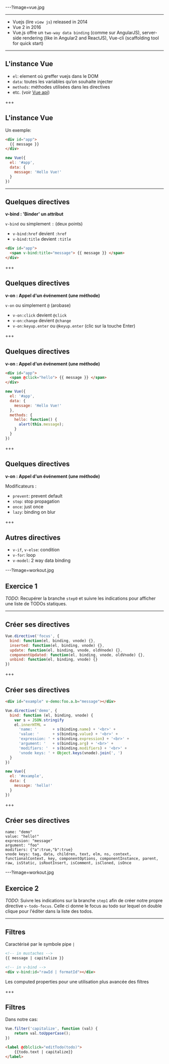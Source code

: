 ---?image=vue.jpg

---

- Vuejs (lire `view js`) released in 2014
- Vue 2 in 2016
- Vue.js offre un `two-way data binding` (comme sur AngularJS), server-side rendering (like in Angular2 and ReactJS), Vue-cli (scaffolding tool for quick start)

---

## L'instance Vue

- `el`: element où greffer vuejs dans le DOM
- `data`: toutes les variables qu’on souhaite injecter
- `methods`: méthodes utilisées dans les directives
- etc. (voir [Vue api](https://vuejs.org/v2/api))

+++

## L'instance Vue

Un exemple:

```html
<div id="app">
  {{ message }}
</div>
```
```javascript
new Vue({
  el: '#app',
  data: {
    message: 'Hello Vue!'
  }
})
```

---

## Quelques directives

**v-bind : 'Binder' un attribut**

`v-bind` ou simplement `:` (deux points)

- `v-bind:href` devient `:href`
- `v-bind:title` devient `:title`

```html
<div id="app">
  <span v-bind:title="message"> {{ message }} </span>
</div>
```

+++

## Quelques directives

**v-on : Appel d'un événement (une méthode)**

`v-on` ou simplement `@` (arobase)

- `v-on:click` devient `@click`
- `v-on:change` devient `@change`
- `v-on:keyup.enter` ou `@keyup.enter` (clic sur la touche Enter)

+++

## Quelques directives

**v-on : Appel d'un événement (une méthode)**

```html
<div id="app">
  <span @click="hello"> {{ message }} </span>
</div>
```
```javascript
new Vue({
  el: '#app',
  data: {
    message: 'Hello Vue!'
  },
  methods: {
    hello: function() { 
      alert(this.message); 
    }
  }
})
```

+++

## Quelques directives

**v-on : Appel d'un événement (une méthode)**

Modificateurs :
- `prevent`: prevent default
- `stop`: stop propagation
- `once`: just once
- `lazy`: binding on blur

+++

## Autres directives

- `v-if`, `v-else`: condition
- `v-for`: loop
- `v-model`: 2 way data binding

---?image=workout.jpg

## Exercice 1


*TODO*: Recupérer la branche `step0` et suivre les indications pour afficher une liste de TODOs statiques. 

---

## Créer ses directives

```javascript
Vue.directive('focus', {
  bind: function(el, binding, vnode) {},
  inserted: function(el, binding, vnode) {},
  update: function(el, binding, vnode, oldVnode) {},
  componentUpdated: function(el, binding, vnode, oldVnode) {},
  unbind: function(el, binding, vnode) {}
})
```

+++

## Créer ses directives

```html
<div id="example" v-demo:foo.a.b="message"></div>
```

```javascript
Vue.directive('demo', {
  bind: function (el, binding, vnode) {
    var s = JSON.stringify
    el.innerHTML =
      'name: '       + s(binding.name) + '<br>' +
      'value: '      + s(binding.value) + '<br>' +
      'expression: ' + s(binding.expression) + '<br>' +
      'argument: '   + s(binding.arg) + '<br>' +
      'modifiers: '  + s(binding.modifiers) + '<br>' +
      'vnode keys: ' + Object.keys(vnode).join(', ')
  }
})

new Vue({
  el: '#example',
  data: {
    message: 'hello!'
  }
})
```

+++

## Créer ses directives

```
name: "demo"
value: "hello!"
expression: "message"
argument: "foo"
modifiers: {"a":true,"b":true}
vnode keys: tag, data, children, text, elm, ns, context, functionalContext, key, componentOptions, componentInstance, parent, raw, isStatic, isRootInsert, isComment, isCloned, isOnce
```

---?image=workout.jpg

## Exercice 2

*TODO*: Suivre les indications sur la branche `step1` afin de créer notre propre directive `v-todo-focus`. Celle ci 
donne le focus au todo sur lequel on double clique pour l'éditer dans la liste des todos.  

---

## Filtres

Caractérisé par le symbole pipe `|`
 
```html
<!-- in mustaches -->
{{ message | capitalize }}

<!-- in v-bind -->
<div v-bind:id="rawId | formatId"></div>
```

Les computed properties pour une utilisation plus avancée des filtres

+++

## Filtres

Dans notre cas:
 
```javascript
Vue.filter('capitalize', function (val) {
    return val.toUpperCase();
})
```

```html
<label @dblclick="editTodo(todo)">
    {{todo.text | capitalize}}
</label>
```